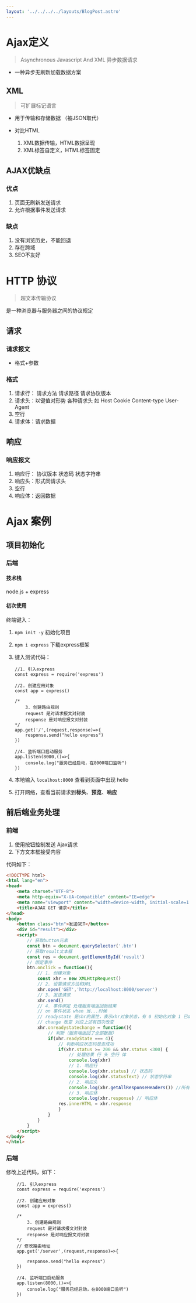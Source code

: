 ```yaml
---
layout: '../../../../layouts/BlogPost.astro'
---
```


# Ajax定义

> Asynchronous Javascript And XML 异步数据请求

- 一种异步无刷新加载数据方案

## XML

> 可扩展标记语言

- 用于传输和存储数据 （被JSON取代）

- 对比HTML
    1. XML数据传输，HTML数据呈现
    2. XML标签自定义，HTML标签固定

## AJAX优缺点

### 优点

1. 页面无刷新发送请求
2. 允许根据事件发送请求

### 缺点

1. 没有浏览历史，不能回退
2. 存在跨域
3. SEO不友好

# HTTP 协议

> 超文本传输协议

是一种浏览器与服务器之间的协议规定

## 请求

### 请求报文

- 格式+参数

### 格式

1. 请求行： 请求方法 请求路径 请求协议版本
2. 请求头：以键值对形势 各种请求头 如 Host Cookie Content-type User-Agent
3. 空行
4. 请求体：请求数据

## 响应

### 响应报文

1. 响应行： 协议版本 状态码 状态字符串
2. 响应头：形式同请求头
3. 空行
4. 响应体：返回数据

# Ajax 案例

## 项目初始化

### 后端

#### 技术栈

node.js + express

#### 初次使用

终端键入：

1. `npm init -y` 初始化项目
2. `npm i express` 下载express框架
3. 键入测试代码：

    ```node
    //1. 引入express
    const express = require('express')

    //2. 创建应用对象
    const app = express()

    /* 
        3. 创建路由规则
        request 是对请求报文对封装
        response 是对响应报文对封装 
    */
    app.get('/',(request,response)=>{
        response.send("hello express")
    })

    //4. 监听端口启动服务
    app.listen(8000,()=>{
        console.log("服务已经启动，在8000端口监听")
    })
    ```

4. 本地输入 `localhost:8000` 查看到页面中出现 hello
5. 打开网络，查看当前请求到**标头**、**预览**、**响应**

## 前后端业务处理

### 前端

1. 使用按钮控制发送 Ajax请求
2. 下方文本框接受内容

代码如下：

```html
<!DOCTYPE html>
<html lang="en">
<head>
    <meta charset="UTF-8">
    <meta http-equiv="X-UA-Compatible" content="IE=edge">
    <meta name="viewport" content="width=device-width, initial-scale=1.0">
    <title>AJAX GET 请求</title>
</head>
<body>
    <button class="btn">发送GET</button>
    <div id="result"></div>
    <script>
        // 获取button元素
        const btn = document.querySelector('.btn')
        // 获取result文本框
        const res = document.getElementById('result')
        // 绑定事件
        btn.onclick = function(){
            // 1. 创建对象
            const xhr = new XMLHttpRequest()
            // 2. 设置请求方法和URL
            xhr.open('GET','http://localhost:8000/server')
            // 3. 发送请求
            xhr.send()
            // 4. 事件绑定 处理服务端返回到结果
            // on 事件状态 when 当...时候
            // readystate 是shr的属性，表示xhr对象状态，有 0 初始化对象 1 已open 2 已发送请求 3 部分数据返回 4 全部数据返回 五种状态
            // change 改变 对应上述有四次改变
            xhr.onreadystatechange = function(){
                // 判断（服务端返回了全部数据）
                if(xhr.readyState === 4){
                    // 判断响应状态码是否成功
                    if(xhr.status >= 200 && xhr.status <300) {
                        // 处理结果 行 头 空行 体
                        console.log(xhr)
                        // 1. 响应行
                        console.log(xhr.status) // 状态码
                        console.log(xhr.statusText) // 状态字符串
                        // 2. 响应头
                        console.log(xhr.getAllResponseHeaders()) //所有响应头
                        // 3. 响应体
                        console.log(xhr.response) // 响应体
                    res.innerHTML = xhr.response
                    }
                }
            }
        }
    </script>
</body>
</html>
```

### 后端

修改上述代码，如下：

```node
    //1. 引入express
    const express = require('express')

    //2. 创建应用对象
    const app = express()

    /* 
        3. 创建路由规则
        request 是对请求报文对封装
        response 是对响应报文对封装 
    */
    // 修改路由地址
    app.get('/server',(request,response)=>{

        response.send("hello express")
    })

    //4. 监听端口启动服务
    app.listen(8000,()=>{
        console.log("服务已经启动，在8000端口监听")
    })
```
